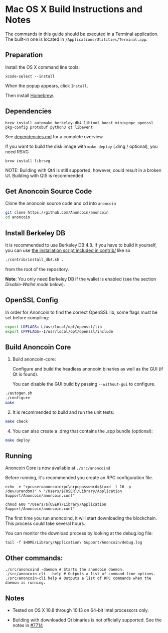 Mac OS X Build Instructions and Notes
====================================
The commands in this guide should be executed in a Terminal application.
The built-in one is located in `/Applications/Utilities/Terminal.app`.

Preparation
-----------
Install the OS X command line tools:

`xcode-select --install`

When the popup appears, click `Install`.

Then install [Homebrew](https://brew.sh).

Dependencies
----------------------

    brew install automake berkeley-db4 libtool boost miniupnpc openssl pkg-config protobuf python3 qt libevent

See [dependencies.md](dependencies.md) for a complete overview.

If you want to build the disk image with `make deploy` (.dmg / optional), you need RSVG

    brew install librsvg

NOTE: Building with Qt4 is still supported, however, could result in a broken UI. Building with Qt5 is recommended.

Get Anoncoin Source Code
-----------
Clone the anoncoin source code and cd into `anoncoin`

```bash
git clone https://github.com/Anoncoin/anoncoin
cd anoncoin
```

Install Berkeley DB
-----------
It is recommended to use Berkeley DB 4.8. If you have to build it yourself,
you can use [the installation script included in contrib/](/contrib/install_db4.sh)
like so

```bash
./contrib/install_db4.sh .
```

from the root of the repository.

**Note**: You only need Berkeley DB if the wallet is enabled (see the section *Disable-Wallet mode* below).

OpenSSL Config
---
In order for Anoncoin to find the correct OpenSSL lib, some flags must be set before compiling:

```bash
export LDFLAGS=-L/usr/local/opt/openssl/lib
export CPPFLAGS=-I/usr/local/opt/openssl/include
```

Build Anoncoin Core
------------------------

1.  Build anoncoin-core:

    Configure and build the headless anoncoin binaries as well as the GUI (if Qt is found).

    You can disable the GUI build by passing `--without-gui` to configure.

```bash
./autogen.sh
./configure
make
```

2.  It is recommended to build and run the unit tests:

```bash
make check
```

4.  You can also create a .dmg that contains the .app bundle (optional):

```bash
make deploy
```

Running
-------

Anoncoin Core is now available at `./src/anoncoind`

Before running, it's recommended you create an RPC configuration file.

    echo -e "rpcuser=anoncoinrpc\nrpcpassword=$(xxd -l 16 -p /dev/urandom)" > "/Users/${USER}/Library/Application Support/Anoncoin/anoncoin.conf"

    chmod 600 "/Users/${USER}/Library/Application Support/Anoncoin/anoncoin.conf"

The first time you run anoncoind, it will start downloading the blockchain. This process could take several hours.

You can monitor the download process by looking at the debug.log file:

    tail -f $HOME/Library/Application\ Support/Anoncoin/debug.log

Other commands:
-------

    ./src/anoncoind -daemon # Starts the anoncoin daemon.
    ./src/anoncoin-cli --help # Outputs a list of command-line options.
    ./src/anoncoin-cli help # Outputs a list of RPC commands when the daemon is running.

Notes
-----

* Tested on OS X 10.8 through 10.13 on 64-bit Intel processors only.

* Building with downloaded Qt binaries is not officially supported. See the notes in [#7714](https://github.com/bitcoin/bitcoin/issues/7714)
